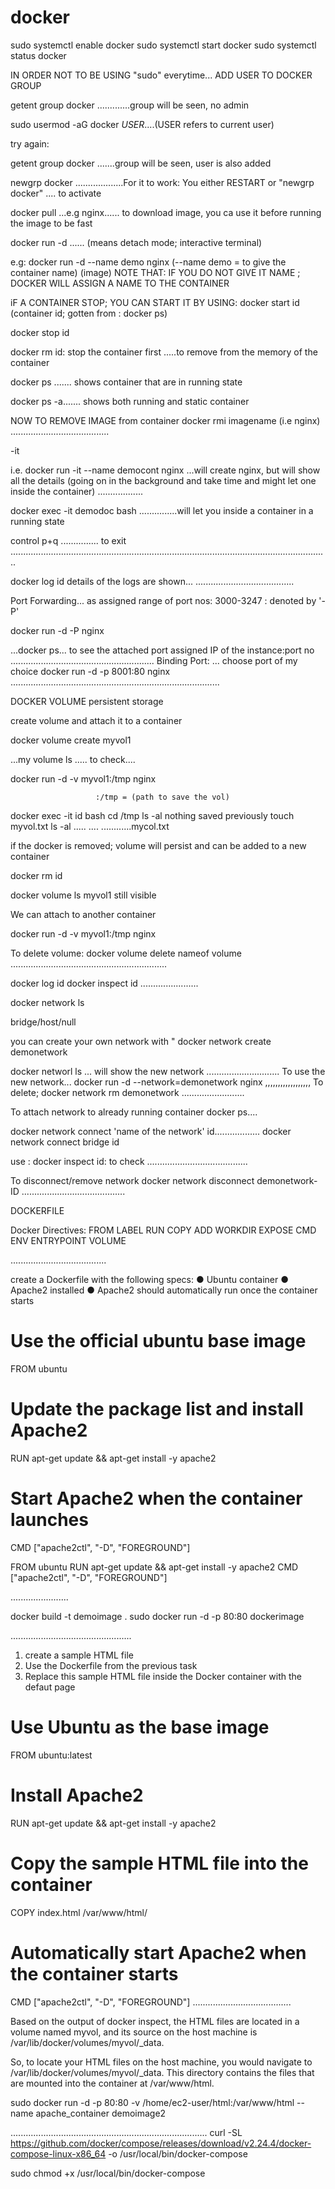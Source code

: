 # docker


sudo systemctl enable docker
sudo systemctl start docker
sudo systemctl status docker


IN ORDER NOT TO BE USING "sudo" everytime...
ADD USER TO DOCKER GROUP

getent group docker .............group will be seen, no admin

sudo usermod -aG docker $USER   .... ($USER refers to current user)

try again: 

getent group docker   .......group will be seen, user is also added

 newgrp docker    ...................For it to work: You either RESTART or "newgrp docker" .... to activate


docker pull ...e.g nginx...... to download image, you ca use it before running the image to be fast

docker run -d ...... (means detach mode; interactive terminal)

e.g: docker run -d --name demo nginx
                   (--name demo = to give the container name) (image)
 NOTE THAT: IF YOU DO NOT GIVE IT NAME ; DOCKER WILL ASSIGN A NAME TO THE CONTAINER     
 
 iF A CONTAINER STOP; YOU CAN START IT BY USING: 
 docker start id (container id; gotten from : docker ps)
 
 docker stop id 
 
 docker rm id: stop the container first .....to remove from the memory of the container
 
 
                    
docker ps ....... shows container that are in running state


docker ps -a....... shows both running and static container



NOW TO REMOVE IMAGE from container
docker rmi imagename (i.e nginx)
.......................................

-it

i.e. docker run -it --name democont nginx
...will create nginx, but will show all the details (going on in the background and take time and might let one inside the container)
..................

docker exec -it demodoc bash
...............will let you inside a container in a running state

control p+q ............... to exit
..............................................................................................................................

docker log id
details of the logs are shown...
.......................................

Port Forwarding... as assigned range of port nos: 3000-3247 : denoted by '-P'

docker run -d -P nginx

...docker ps... to see the attached port assigned
IP of the instance:port no
.........................................................
Binding Port: 
... choose port of my choice
docker run -d -p 8001:80 nginx
...................................................................................

DOCKER VOLUME
persistent storage

create volume and attach it to a container

docker volume create myvol1

...my volume ls ..... to check....

docker run -d -v myvol1:/tmp nginx

                       :/tmp = (path to save the vol)

docker exec -it id bash
cd /tmp
ls -al
nothing saved previously
touch myvol.txt
ls -al
.....
....
............mycol.txt

if the docker is removed; volume will persist and can be added to a new container

docker rm id

docker volume ls
myvol1 still visible

We can attach to another container

docker run -d -v myvol1:/tmp nginx


To delete volume: docker volume delete nameof volume
..............................................................



docker log id
docker inspect id
.......................


docker network ls

bridge/host/null

you can create your own network with " docker network create demonetwork

docker networl ls ... will show the new network
.............................
To use the new network...
docker run -d --network=demonetwork nginx
,,,,,,,,,,,,,,,,,,
To delete; docker network rm demonetwork
.........................

To attach network to already running container
docker ps....

docker network connect 'name of the network' id.................. docker network connect bridge id

use : docker inspect id: to check
........................................

To disconnect/remove network
docker network disconnect demonetwork-ID
.........................................

DOCKERFILE

Docker Directives:
FROM 
LABEL
RUN
COPY
ADD
WORKDIR
EXPOSE
CMD
ENV
ENTRYPOINT
VOLUME


......................................

create a Dockerfile with the following specs:
● Ubuntu container
● Apache2 installed
● Apache2 should automatically run once the container starts

# Use the official ubuntu base image
FROM ubuntu

# Update the package list and install Apache2
RUN apt-get update && apt-get install -y apache2

# Start Apache2 when the container launches
CMD ["apache2ctl", "-D", "FOREGROUND"]




FROM ubuntu
RUN apt-get update && apt-get install -y apache2
CMD ["apache2ctl", "-D", "FOREGROUND"]

.......................

docker build -t demoimage .
sudo docker run -d -p 80:80 dockerimage

................................................

1. create a sample HTML file
2. Use the Dockerfile from the previous task
3. Replace this sample HTML file inside the Docker container with the defaut page

# Use Ubuntu as the base image
FROM ubuntu:latest

# Install Apache2
RUN apt-get update && apt-get install -y apache2

# Copy the sample HTML file into the container
COPY index.html /var/www/html/

# Automatically start Apache2 when the container starts
CMD ["apache2ctl", "-D", "FOREGROUND"]
.......................................



Based on the output of docker inspect, the HTML files are located in a volume named myvol, and its source on the host machine is /var/lib/docker/volumes/myvol/_data.

So, to locate your HTML files on the host machine, you would navigate to /var/lib/docker/volumes/myvol/_data. This directory contains the files that are mounted into the container at /var/www/html.


sudo docker run -d -p 80:80 -v /home/ec2-user/html:/var/www/html --name apache_container demoimage2



..............................................................................
curl -SL https://github.com/docker/compose/releases/download/v2.24.4/docker-compose-linux-x86_64 -o /usr/local/bin/docker-compose

sudo chmod +x /usr/local/bin/docker-compose
































































